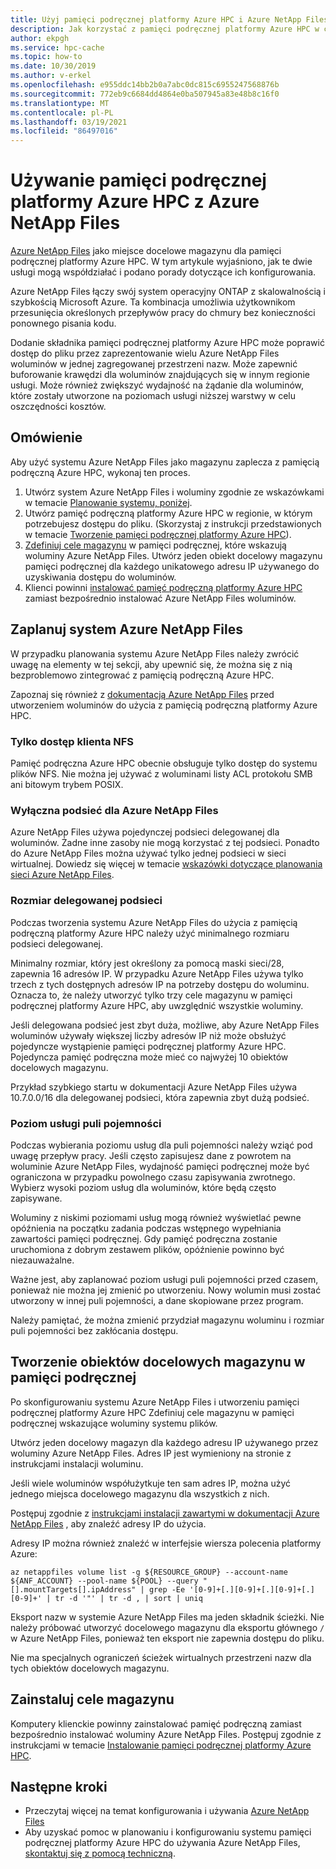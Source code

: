 ```yaml
---
title: Użyj pamięci podręcznej platformy Azure HPC i Azure NetApp Files
description: Jak korzystać z pamięci podręcznej platformy Azure HPC w celu ulepszania dostępu do danych przechowywanych przy użyciu Azure NetApp Files
author: ekpgh
ms.service: hpc-cache
ms.topic: how-to
ms.date: 10/30/2019
ms.author: v-erkel
ms.openlocfilehash: e955ddc14bb2b0a7abc0dc815c6955247568876b
ms.sourcegitcommit: 772eb9c6684dd4864e0ba507945a83e48b8c16f0
ms.translationtype: MT
ms.contentlocale: pl-PL
ms.lasthandoff: 03/19/2021
ms.locfileid: "86497016"
---
```

# <a name="use-azure-hpc-cache-with-azure-netapp-files"></a>Używanie pamięci podręcznej platformy Azure HPC z Azure NetApp Files

[Azure NetApp Files](https://azure.microsoft.com/services/netapp/) jako miejsce docelowe magazynu dla pamięci podręcznej platformy Azure HPC. W tym artykule wyjaśniono, jak te dwie usługi mogą współdziałać i podano porady dotyczące ich konfigurowania.

Azure NetApp Files łączy swój system operacyjny ONTAP z skalowalnością i szybkością Microsoft Azure. Ta kombinacja umożliwia użytkownikom przesunięcia określonych przepływów pracy do chmury bez konieczności ponownego pisania kodu.

Dodanie składnika pamięci podręcznej platformy Azure HPC może poprawić dostęp do pliku przez zaprezentowanie wielu Azure NetApp Files woluminów w jednej zagregowanej przestrzeni nazw. Może zapewnić buforowanie krawędzi dla woluminów znajdujących się w innym regionie usługi. Może również zwiększyć wydajność na żądanie dla woluminów, które zostały utworzone na poziomach usługi niższej warstwy w celu oszczędności kosztów.

## <a name="overview"></a>Omówienie

Aby użyć systemu Azure NetApp Files jako magazynu zaplecza z pamięcią podręczną Azure HPC, wykonaj ten proces.

1. Utwórz system Azure NetApp Files i woluminy zgodnie ze wskazówkami w temacie [Planowanie systemu, poniżej](#plan-your-azure-netapp-files-system).
1. Utwórz pamięć podręczną platformy Azure HPC w regionie, w którym potrzebujesz dostępu do pliku. (Skorzystaj z instrukcji przedstawionych w temacie [Tworzenie pamięci podręcznej platformy Azure HPC](hpc-cache-create.md)).
1. [Zdefiniuj cele magazynu](#create-storage-targets-in-the-cache) w pamięci podręcznej, które wskazują woluminy Azure NetApp Files. Utwórz jeden obiekt docelowy magazynu pamięci podręcznej dla każdego unikatowego adresu IP używanego do uzyskiwania dostępu do woluminów.
1. Klienci powinni [instalować pamięć podręczną platformy Azure HPC](#mount-storage-targets) zamiast bezpośrednio instalować Azure NetApp Files woluminów.

## <a name="plan-your-azure-netapp-files-system"></a>Zaplanuj system Azure NetApp Files

W przypadku planowania systemu Azure NetApp Files należy zwrócić uwagę na elementy w tej sekcji, aby upewnić się, że można się z nią bezproblemowo zintegrować z pamięcią podręczną Azure HPC.

Zapoznaj się również z [dokumentacją Azure NetApp Files](../azure-netapp-files/index.yml) przed utworzeniem woluminów do użycia z pamięcią podręczną platformy Azure HPC.

### <a name="nfs-client-access-only"></a>Tylko dostęp klienta NFS

Pamięć podręczna Azure HPC obecnie obsługuje tylko dostęp do systemu plików NFS. Nie można jej używać z woluminami listy ACL protokołu SMB ani bitowym trybem POSIX.

### <a name="exclusive-subnet-for-azure-netapp-files"></a>Wyłączna podsieć dla Azure NetApp Files

Azure NetApp Files używa pojedynczej podsieci delegowanej dla woluminów. Żadne inne zasoby nie mogą korzystać z tej podsieci. Ponadto do Azure NetApp Files można używać tylko jednej podsieci w sieci wirtualnej. Dowiedz się więcej w temacie [wskazówki dotyczące planowania sieci Azure NetApp Files](../azure-netapp-files/azure-netapp-files-network-topologies.md).

### <a name="delegated-subnet-size"></a>Rozmiar delegowanej podsieci

Podczas tworzenia systemu Azure NetApp Files do użycia z pamięcią podręczną platformy Azure HPC należy użyć minimalnego rozmiaru podsieci delegowanej.

Minimalny rozmiar, który jest określony za pomocą maski sieci/28, zapewnia 16 adresów IP. W przypadku Azure NetApp Files używa tylko trzech z tych dostępnych adresów IP na potrzeby dostępu do woluminu. Oznacza to, że należy utworzyć tylko trzy cele magazynu w pamięci podręcznej platformy Azure HPC, aby uwzględnić wszystkie woluminy.

Jeśli delegowana podsieć jest zbyt duża, możliwe, aby Azure NetApp Files woluminów używały większej liczby adresów IP niż może obsłużyć pojedyncze wystąpienie pamięci podręcznej platformy Azure HPC. Pojedyncza pamięć podręczna może mieć co najwyżej 10 obiektów docelowych magazynu.

Przykład szybkiego startu w dokumentacji Azure NetApp Files używa 10.7.0.0/16 dla delegowanej podsieci, która zapewnia zbyt dużą podsieć.

### <a name="capacity-pool-service-level"></a>Poziom usługi puli pojemności

Podczas wybierania poziomu usług dla puli pojemności należy wziąć pod uwagę przepływ pracy. Jeśli często zapisujesz dane z powrotem na woluminie Azure NetApp Files, wydajność pamięci podręcznej może być ograniczona w przypadku powolnego czasu zapisywania zwrotnego. Wybierz wysoki poziom usług dla woluminów, które będą często zapisywane.

Woluminy z niskimi poziomami usług mogą również wyświetlać pewne opóźnienia na początku zadania podczas wstępnego wypełniania zawartości pamięci podręcznej. Gdy pamięć podręczna zostanie uruchomiona z dobrym zestawem plików, opóźnienie powinno być niezauważalne.

Ważne jest, aby zaplanować poziom usługi puli pojemności przed czasem, ponieważ nie można jej zmienić po utworzeniu. Nowy wolumin musi zostać utworzony w innej puli pojemności, a dane skopiowane przez program.

Należy pamiętać, że można zmienić przydział magazynu woluminu i rozmiar puli pojemności bez zakłócania dostępu.

## <a name="create-storage-targets-in-the-cache"></a>Tworzenie obiektów docelowych magazynu w pamięci podręcznej

Po skonfigurowaniu systemu Azure NetApp Files i utworzeniu pamięci podręcznej platformy Azure HPC Zdefiniuj cele magazynu w pamięci podręcznej wskazujące woluminy systemu plików.

Utwórz jeden docelowy magazyn dla każdego adresu IP używanego przez woluminy Azure NetApp Files. Adres IP jest wymieniony na stronie z instrukcjami instalacji woluminu.

Jeśli wiele woluminów współużytkuje ten sam adres IP, można użyć jednego miejsca docelowego magazynu dla wszystkich z nich.  

Postępuj zgodnie z [instrukcjami instalacji zawartymi w dokumentacji Azure NetApp Files](../azure-netapp-files/azure-netapp-files-mount-unmount-volumes-for-virtual-machines.md) , aby znaleźć adresy IP do użycia.

Adresy IP można również znaleźć w interfejsie wiersza polecenia platformy Azure:

```azurecli
az netappfiles volume list -g ${RESOURCE_GROUP} --account-name ${ANF_ACCOUNT} --pool-name ${POOL} --query "[].mountTargets[].ipAddress" | grep -Ee '[0-9]+[.][0-9]+[.][0-9]+[.][0-9]+' | tr -d '"' | tr -d , | sort | uniq
```

Eksport nazw w systemie Azure NetApp Files ma jeden składnik ścieżki. Nie należy próbować utworzyć docelowego magazynu dla eksportu głównego ``/`` w Azure NetApp Files, ponieważ ten eksport nie zapewnia dostępu do pliku.

Nie ma specjalnych ograniczeń ścieżek wirtualnych przestrzeni nazw dla tych obiektów docelowych magazynu.

## <a name="mount-storage-targets"></a>Zainstaluj cele magazynu

Komputery klienckie powinny zainstalować pamięć podręczną zamiast bezpośrednio instalować woluminy Azure NetApp Files. Postępuj zgodnie z instrukcjami w temacie [Instalowanie pamięci podręcznej platformy Azure HPC](hpc-cache-mount.md).

## <a name="next-steps"></a>Następne kroki

* Przeczytaj więcej na temat konfigurowania i używania [Azure NetApp Files](../azure-netapp-files/index.yml)
* Aby uzyskać pomoc w planowaniu i konfigurowaniu systemu pamięci podręcznej platformy Azure HPC do używania Azure NetApp Files, [skontaktuj się z pomocą techniczną](hpc-cache-support-ticket.md).
